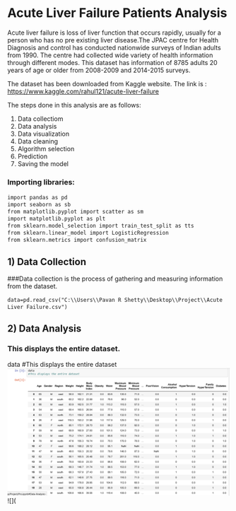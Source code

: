 # Acute Liver Failure Patients Analysis
Acute liver failure is loss of liver function that occurs rapidly, usually for a person who has no pre existing liver disease.The JPAC centre for Health Diagnosis and control has conducted nationwide surveys of Indian adults from 1990. The centre had collected wide variety of health information through different modes. This dataset has information of 8785 adults 20 years of age or older from 2008-2009 and 2014-2015 surveys.

The dataset has been downloaded from Kaggle website. The link is :
https://www.kaggle.com/rahul121/acute-liver-failure

The steps done in this analysis are as follows:
1) Data collectiom
2) Data analysis
3) Data visualization
4) Data cleaning
5) Algorithm selection
6) Prediction
7) Saving the model

### Importing libraries:
```
import pandas as pd
import seaborn as sb
from matplotlib.pyplot import scatter as sm
import matplotlib.pyplot as plt
from sklearn.model_selection import train_test_split as tts
from sklearn.linear_model import LogisticRegression
from sklearn.metrics import confusion_matrix

```

## 1) Data Collection
###Data collection is the process of gathering and measuring information from the dataset.
```
data=pd.read_csv("C:\\Users\\Pavan R Shetty\\Desktop\\Project\\Acute Liver Failure.csv")
```
## 2) Data Analysis

### This displays the entire dataset.
data                    #This displays the entire dataset
![](Internship/Data.png)
![](

